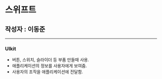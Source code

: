 # 스위프트 
## 작성자 : 이동준 
***
### UIkit
- 버튼, 스위치, 슬라이더 등 부품 만들때 사용.
- 애플리케이션의 정보를 사용자에게 보여줌.
- 사용자의 조작을 애플리케이션에 전달함.
